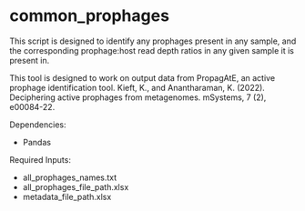 # common_prophages
This script is designed to identify any prophages present in any sample, and the corresponding prophage:host read depth ratios in any given sample it is present in.

This tool is designed to work on output data from PropagAtE, an active prophage
identification tool.
    Kieft, K., and Anantharaman, K. (2022). Deciphering active prophages from metagenomes. 
    mSystems, 7 (2), e00084-22.

Dependencies:
- Pandas

Required Inputs:
- all_prophages_names.txt
- all_prophages_file_path.xlsx
- metadata_file_path.xlsx
